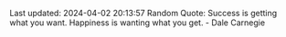 Last updated: 2024-04-02 20:13:57
Random Quote: Success is getting what you want. Happiness is wanting what you get. - Dale Carnegie